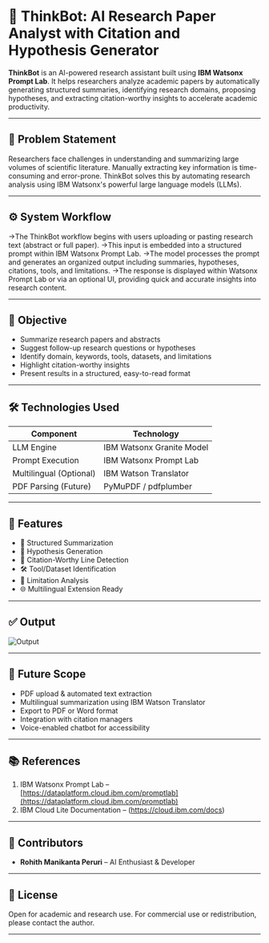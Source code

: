 # 🤖 ThinkBot: AI Research Paper Analyst with Citation and Hypothesis Generator

**ThinkBot** is an AI-powered research assistant built using **IBM Watsonx Prompt Lab**. It helps researchers analyze academic papers by automatically generating structured summaries, identifying research domains, proposing hypotheses, and extracting citation-worthy insights to accelerate academic productivity.

---

## 🚀 Problem Statement

Researchers face challenges in understanding and summarizing large volumes of scientific literature. Manually extracting key information is time-consuming and error-prone. ThinkBot solves this by automating research analysis using IBM Watsonx's powerful large language models (LLMs).

---

## ⚙️ System Workflow


->The ThinkBot workflow begins with users uploading or pasting research text (abstract or full paper). 
->This input is embedded into a structured prompt within IBM Watsonx Prompt Lab. 
->The model processes the prompt and generates an organized output including summaries, hypotheses, citations, tools, and limitations. 
->The response is displayed within Watsonx Prompt Lab or via an optional UI, providing quick and accurate insights into research content.

---

## 🎯 Objective

- Summarize research papers and abstracts
- Suggest follow-up research questions or hypotheses
- Identify domain, keywords, tools, datasets, and limitations
- Highlight citation-worthy insights
- Present results in a structured, easy-to-read format

---

## 🛠 Technologies Used

| Component              | Technology                   |
|------------------------|------------------------------|
| LLM Engine             | IBM Watsonx Granite Model    |
| Prompt Execution       | IBM Watsonx Prompt Lab       |
| Multilingual (Optional)| IBM Watson Translator        |
| PDF Parsing (Future)   | PyMuPDF / pdfplumber         |


---

## 📄 Features

- 📄 Structured Summarization  
- 🧠 Hypothesis Generation  
- 🧷 Citation-Worthy Line Detection  
- 🛠 Tool/Dataset Identification  
- 🚫 Limitation Analysis  
- 🌐 Multilingual Extension Ready  

---

## ✅ Output

![Output](assets/1.jpg)

---

## 📌 Future Scope

- PDF upload & automated text extraction  
- Multilingual summarization using IBM Watson Translator  
- Export to PDF or Word format  
- Integration with citation managers
- Voice-enabled chatbot for accessibility  

---

## 📚 References

1. IBM Watsonx Prompt Lab – [https://dataplatform.cloud.ibm.com/promptlab](https://dataplatform.cloud.ibm.com/promptlab)
2. IBM Cloud Lite Documentation – (https://cloud.ibm.com/docs)




---

## 👥 Contributors

- **Rohith Manikanta Peruri** – AI Enthusiast & Developer

---

## 📄 License

Open for academic and research use. For commercial use or redistribution, please contact the author.

---
